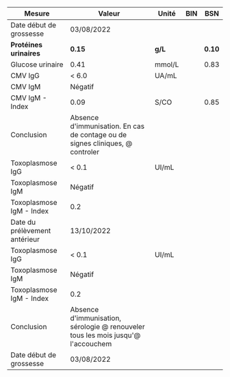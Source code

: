 |            Mesure           |                                     Valeur                                     | Unité |BIN|   BSN  |
|-----------------------------|--------------------------------------------------------------------------------|-------|---|--------|
|   Date début de grossesse   |                                   03/08/2022                                   |       |   |        |
|   **Protéines urinaires**   |                                    **0.15**                                    |**g/L**|   |**0.10**|
|       Glucose urinaire      |                                      0.41                                      | mmol/L|   |  0.83  |
|           CMV IgG           |                                      < 6.0                                     | UA/mL |   |        |
|           CMV IgM           |                                     Négatif                                    |       |   |        |
|       CMV IgM - Index       |                                      0.09                                      |  S/CO |   |  0.85  |
|          Conclusion         |  Absence d'immunisation. En cas de contage ou de signes cliniques, @ controler |       |   |        |
|       Toxoplasmose IgG      |                                      < 0.1                                     | UI/mL |   |        |
|       Toxoplasmose IgM      |                                     Négatif                                    |       |   |        |
|   Toxoplasmose IgM - Index  |                                       0.2                                      |       |   |        |
|Date du prélèvement antérieur|                                   13/10/2022                                   |       |   |        |
|       Toxoplasmose IgG      |                                      < 0.1                                     | UI/mL |   |        |
|       Toxoplasmose IgM      |                                     Négatif                                    |       |   |        |
|   Toxoplasmose IgM - Index  |                                       0.2                                      |       |   |        |
|          Conclusion         |Absence d'immunisation, sérologie @ renouveler tous les mois jusqu'@ l'accouchem|       |   |        |
|   Date début de grossesse   |                                   03/08/2022                                   |       |   |        |